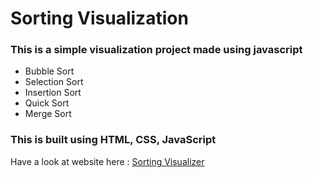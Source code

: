 # Sorting Visualization
### This is a simple visualization project made using javascript 
- Bubble Sort 
- Selection Sort
- Insertion Sort
- Quick Sort
- Merge Sort

### This is built using HTML, CSS, JavaScript <br/>



Have a look at website here : [Sorting Visualizer](https://sangamamrutha.github.io/sorting-visualizer/)

